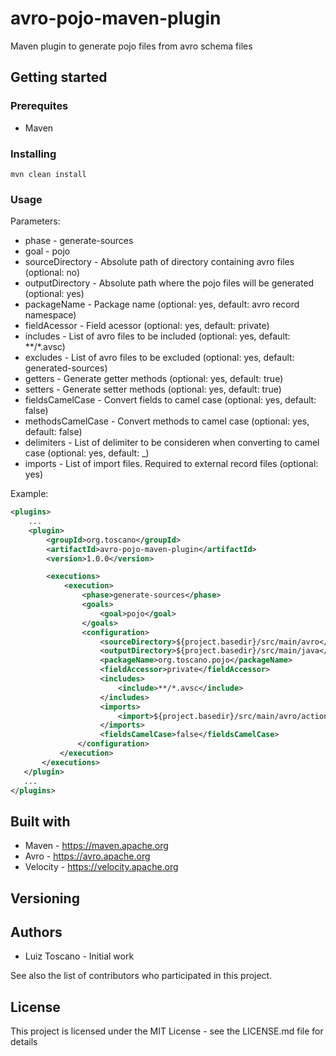 # avro-pojo-maven-plugin
Maven plugin to generate pojo files from avro schema files

## Getting started

### Prerequites
* Maven

### Installing

```
mvn clean install
```

### Usage
Parameters:
* phase - generate-sources
* goal - pojo
* sourceDirectory - Absolute path of directory containing avro files (optional: no)
* outputDirectory - Absolute path where the pojo files will be generated (optional: yes)
* packageName - Package name (optional: yes, default: avro record namespace)
* fieldAcessor - Field acessor (optional: yes, default: private)
* includes - List of avro files to be included (optional: yes, default: **/*.avsc)
* excludes - List of avro files to be excluded (optional: yes, default: generated-sources)
* getters - Generate getter methods (optional: yes, default: true)
* setters - Generate setter methods (optional: yes, default: true)
* fieldsCamelCase - Convert fields to camel case (optional: yes, default: false)
* methodsCamelCase - Convert methods to camel case (optional: yes, default: false)
* delimiters - List of delimiter to be consideren when converting to camel case (optional: yes, default: _)
* imports - List of import files. Required to external record files (optional: yes)

Example:

```xml
<plugins>
    ...
    <plugin>
        <groupId>org.toscano</groupId>
        <artifactId>avro-pojo-maven-plugin</artifactId>
        <version>1.0.0</version>

        <executions>
            <execution>
                <phase>generate-sources</phase>
                <goals>
                    <goal>pojo</goal>
                </goals>
                <configuration>
                    <sourceDirectory>${project.basedir}/src/main/avro</sourceDirectory>
                    <outputDirectory>${project.basedir}/src/main/java</outputDirectory>
                    <packageName>org.toscano.pojo</packageName>
                    <fieldAccessor>private</fieldAccessor>
                    <includes>
                        <include>**/*.avsc</include>
                    </includes>
                    <imports>
                        <import>${project.basedir}/src/main/avro/action.avsc</import>
                    </imports>
                    <fieldsCamelCase>false</fieldsCamelCase>
               </configuration>
           </execution>
       </executions>
   </plugin>
   ...
</plugins>
```

## Built with

* Maven - https://maven.apache.org
* Avro - https://avro.apache.org
* Velocity - https://velocity.apache.org

## Versioning

## Authors

* Luiz Toscano - Initial work

See also the list of contributors who participated in this project.

## License

This project is licensed under the MIT License - see the LICENSE.md file for details
